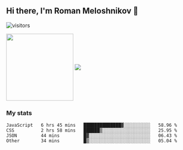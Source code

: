 ## Hi there, I'm Roman Meloshnikov 👋

![visitors](https://visitor-badge.glitch.me/badge?page_id=aldangold.id)

<!--
**Surtt/Surtt** is a ✨ _special_ ✨ repository because its `README.md` (this file) appears on your GitHub profile.

Here are some ideas to get you started:

- 🔭 I’m currently working on ...
- 🌱 I’m currently learning ...
- 👯 I’m looking to collaborate on ...
- 🤔 I’m looking for help with ...
- 💬 Ask me about ...
- 📫 How to reach me: ...
- 😄 Pronouns: ...
- ⚡ Fun fact: ...
-->

<span>
<a>
<img align="center" height="180em" src="https://github-readme-stats.vercel.app/api?username=aldangold&show_icons=true&hide_border=true&&count_private=true&include_all_commits=true" />
</a>
<a href="https://github.com/surtt/github-readme-stats">
<img align="center" src="https://github-readme-stats.vercel.app/api/top-langs/?username=aldangold&layout=compact&hide_border=true" />
</a>
</span>


### My stats
<!--START_SECTION:waka-->

```text
JavaScript   6 hrs 45 mins   ██████████████▓░░░░░░░░░░   58.96 %
CSS          2 hrs 58 mins   ██████▒░░░░░░░░░░░░░░░░░░   25.95 %
JSON         44 mins         █▓░░░░░░░░░░░░░░░░░░░░░░░   06.43 %
Other        34 mins         █▒░░░░░░░░░░░░░░░░░░░░░░░   05.04 %
```

<!--END_SECTION:waka-->

